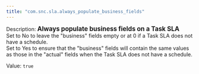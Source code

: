 ```yaml
---
title: "com.snc.sla.always_populate_business_fields"
---
```


Description: <span style="font-weight:bold;font-size: larger">Always populate business fields on a Task SLA<br/></span>
Set to No to leave the "business" fields empty or at 0 if a Task SLA does not have a schedule.<br/>
Set to Yes to ensure that the "business" fields will contain the same values as those in the "actual" fields when the Task SLA does not have a schedule.

Value: `true`